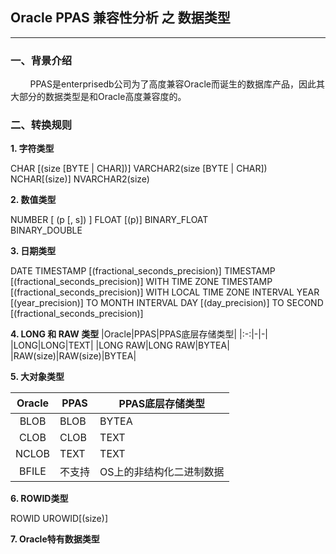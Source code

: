 ## Oracle PPAS 兼容性分析 之 数据类型
---

### 一、背景介绍
&nbsp;&nbsp;&nbsp;&nbsp;&nbsp;&nbsp;&nbsp;&nbsp;PPAS是enterprisedb公司为了高度兼容Oracle而诞生的数据库产品，因此其大部分的数据类型是和Oracle高度兼容度的。

### 二、转换规则

**1. 字符类型**

CHAR [(size [BYTE | CHAR])]
VARCHAR2(size [BYTE | CHAR])
NCHAR[(size)]
NVARCHAR2(size)

**2. 数值类型**

NUMBER [ (p [, s]) ]
FLOAT [(p)]	
BINARY_FLOAT	
BINARY_DOUBLE

**3. 日期类型**

DATE
TIMESTAMP [(fractional_seconds_precision)]
TIMESTAMP [(fractional_seconds_precision)] WITH TIME ZONE
TIMESTAMP [(fractional_seconds_precision)] WITH LOCAL TIME ZONE
INTERVAL YEAR [(year_precision)] TO MONTH
INTERVAL DAY [(day_precision)] TO SECOND [(fractional_seconds_precision)]

**4. LONG 和 RAW 类型** 
|Oracle|PPAS|PPAS底层存储类型|
|:-:|-|-|
|LONG|LONG|TEXT|
|LONG RAW|LONG RAW|BYTEA|
|RAW(size)|RAW(size)|BYTEA|

**5. 大对象类型**

|Oracle|PPAS|PPAS底层存储类型|
|:-:|-|-|
|BLOB|BLOB|BYTEA|
|CLOB|CLOB|TEXT|
|NCLOB|TEXT|TEXT|
|BFILE|不支持|OS上的非结构化二进制数据

**6. ROWID类型**

ROWID
UROWID[(size)]	

**7. Oracle特有数据类型**


